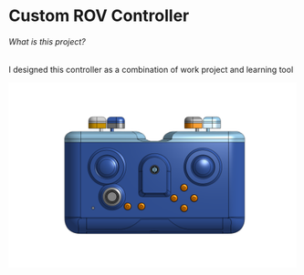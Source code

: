 # Custom ROV Controller

###### What is this project?

I designed this controller as a combination of work project and learning tool

![](images/Controller/Assembly%201%20(2).png)
